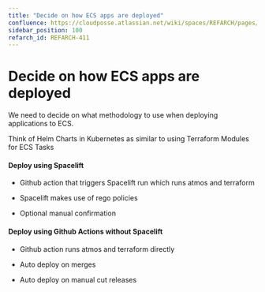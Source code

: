 ```yaml
---
title: "Decide on how ECS apps are deployed"
confluence: https://cloudposse.atlassian.net/wiki/spaces/REFARCH/pages/1175847107/REFARCH-411+-+Decide+on+how+ECS+apps+are+deployed
sidebar_position: 100
refarch_id: REFARCH-411
---
```


# Decide on how ECS apps are deployed
We need to decide on what methodology to use when deploying applications to ECS.

Think of Helm Charts in Kubernetes as similar to using Terraform Modules for ECS Tasks

#### Deploy using Spacelift

- Github action that triggers Spacelift run which runs atmos and terraform

- Spacelift makes use of rego policies

- Optional manual confirmation

#### Deploy using Github Actions without Spacelift

- Github action runs atmos and terraform directly

- Auto deploy on merges

- Auto deploy on manual cut releases


